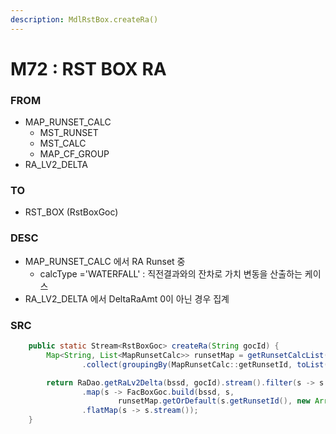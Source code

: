 ```yaml
---
description: MdlRstBox.createRa()
---
```


# M72 : RST BOX RA

### FROM

* MAP\_RUNSET\_CALC
  * MST\_RUNSET
  * MST\_CALC
  * MAP\_CF\_GROUP
* RA\_LV2\_DELTA

### TO&#x20;

* RST\_BOX (RstBoxGoc)

### DESC

* MAP\_RUNSET\_CALC 에서 RA Runset 중&#x20;
  * calcType ='WATERFALL' : 직전결과와의 잔차로 가치 변동을 산출하는 케이스&#x20;
* RA\_LV2\_DELTA 에서 DeltaRaAmt 0이 아닌 경우 집계&#x20;

### SRC

```java
	public static Stream<RstBoxGoc> createRa(String gocId) {
		Map<String, List<MapRunsetCalc>> runsetMap = getRunsetCalcList(ECalcType.WATERFALL).stream()
				.collect(groupingBy(MapRunsetCalc::getRunsetId, toList()));

		return RaDao.getRaLv2Delta(bssd, gocId).stream().filter(s -> s.getDeltaRaAmt() != 0.0)
				.map(s -> FacBoxGoc.build(bssd, s,
						runsetMap.getOrDefault(s.getRunsetId(), new ArrayList<MapRunsetCalc>())))
				.flatMap(s -> s.stream());
	}
```
